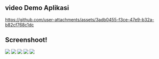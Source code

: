 ## video Demo Aplikasi


https://github.com/user-attachments/assets/3adb0455-f3ce-47e9-b32a-b82cf768c1dc


## Screenshoot!
<img src="https://github.com/user-attachments/assets/97a57a60-6f8a-44fc-b96a-5422e8323841" />
<img src="https://github.com/user-attachments/assets/53a5b47b-f00f-43e9-9d02-fbc0c5beeed9" />
<img src="https://github.com/user-attachments/assets/5e61c33a-0edf-4cf5-995b-37426c8b2808" />
<img src="https://github.com/user-attachments/assets/62d7c6a6-c701-492d-813c-b28bd2773bb1" />
<img src="https://github.com/user-attachments/assets/05593ffc-0787-4547-a5e8-949ab44acacf" />

